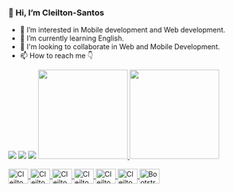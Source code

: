 ### 👋 Hi, I’m Cleilton-Santos
 - 👀 I’m interested in Mobile development and Web development.
 - 🌱 I’m currently learning English.
 - 💞️ I'm looking to collaborate in Web and Mobile Development.
 - 📫 How to reach me 👇

<div style="display: inline-block">
  <a href="https://www.linkedin.com/in/cleilton-santos-441373155/" target="_blank"><img src="https://img.shields.io/badge/-LinkedIn-%230077B5?style=for-the-badge&logo=linkedin&logoColor=white" target="_blank"></a>
  <a href = "mailto:cleilton14s@example.com"><img src="https://img.shields.io/badge/-Gmail-%23333?style=for-the-badge&logo=gmail&logoColor=white" target="_blank"></a>
  <a href="https://www.instagram.com/cleilton.santos.50/" ><img src="https://img.shields.io/badge/Instagram-E4405F?style=for-the-badge&logo=instagram&logoColor=white"></a>
</div>

<div style="display: inline-block">
<a href="https://github.com/Cleilton-Santos">
<img height="180em" src="https://github-readme-stats.vercel.app/api/top-langs/?username=Cleilton-Santos&layout=compact&langs_count=7&theme=dracula"/>
<img height="180em" src="https://github-readme-stats.vercel.app/api?username=Cleilton-Santos&show_icons=true&theme=dracula&include_all_commits=true&count_private=true"/>
</div>

<div style="display: inline_block"><br>
  <img align="center" alt="Cleilton-html" height="30" width="40" src="https://cdn.jsdelivr.net/gh/devicons/devicon@latest/icons/html5/html5-original.svg">
  <img align="center" alt="Cleilton-css" height="30" width="40" src="https://cdn.jsdelivr.net/gh/devicons/devicon@latest/icons/css3/css3-original.svg" >
  <img align="center" alt="Cleilton-javascript" height="30" width="40" src="https://cdn.jsdelivr.net/gh/devicons/devicon@latest/icons/javascript/javascript-original.svg" >
  <img align="center" alt="Cleilton-java" height="30" width="40" src="https://cdn.jsdelivr.net/gh/devicons/devicon@latest/icons/java/java-original.svg">
  <img align="center" alt="Cleilton-kotlin" height="30" width="40" src="https://cdn.jsdelivr.net/gh/devicons/devicon@latest/icons/kotlin/kotlin-original.svg" >
  <img align="center" alt="Cleilton-git" height="30" width="40" src="https://cdn.jsdelivr.net/gh/devicons/devicon@latest/icons/git/git-original.svg" >
 <img align="center" alt="Bootstrap" height="30" width="40" src="https://cdn.jsdelivr.net/gh/devicons/devicon@latest/icons/bootstrap/bootstrap-original.svg">
</div>
